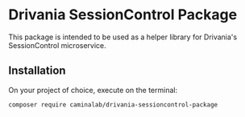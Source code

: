 # Drivania SessionControl Package

This package is intended to be used as a helper library for Drivania's SessionControl microservice.

## Installation

On your project of choice, execute on the terminal:

```
composer require caminalab/drivania-sessioncontrol-package
```